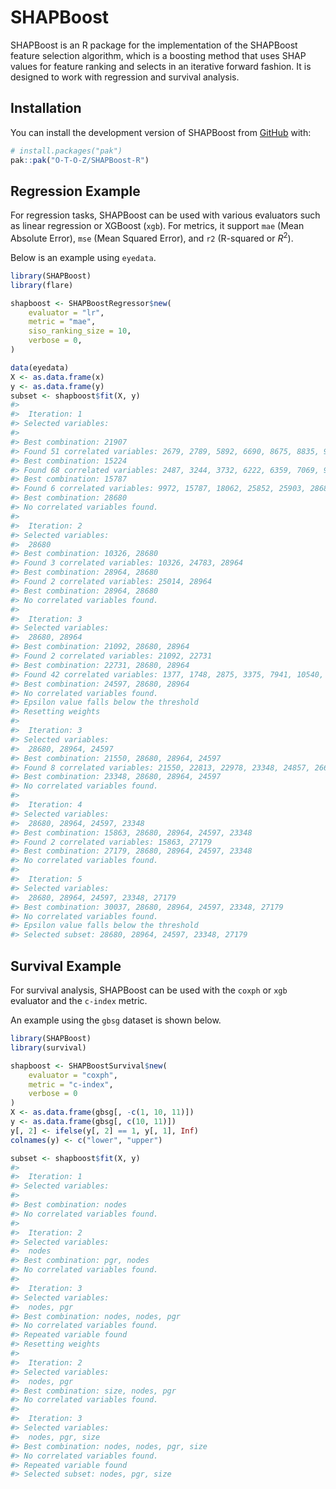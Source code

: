 
<!-- README.md is generated from README.Rmd. Please edit that file -->

# SHAPBoost

<!-- badges: start -->

<!-- badges: end -->

SHAPBoost is an R package for the implementation of the SHAPBoost
feature selection algorithm, which is a boosting method that uses SHAP
values for feature ranking and selects in an iterative forward fashion.
It is designed to work with regression and survival analysis.

## Installation

You can install the development version of SHAPBoost from
[GitHub](https://github.com/O-T-O-Z/SHAPBoost-R) with:

``` r
# install.packages("pak")
pak::pak("O-T-O-Z/SHAPBoost-R")
```

## Regression Example

For regression tasks, SHAPBoost can be used with various evaluators such
as linear regression or XGBoost (`xgb`). For metrics, it support `mae`
(Mean Absolute Error), `mse` (Mean Squared Error), and `r2` (R-squared
or $R^{2}$).

Below is an example using `eyedata`.

``` r
library(SHAPBoost)
library(flare)

shapboost <- SHAPBoostRegressor$new(
    evaluator = "lr",
    metric = "mae",
    siso_ranking_size = 10,
    verbose = 0,
)

data(eyedata)
X <- as.data.frame(x)
y <- as.data.frame(y)
subset <- shapboost$fit(X, y)
#> 
#>  Iteration: 1 
#> Selected variables:
#>   
#> Best combination: 21907 
#> Found 51 correlated variables: 2679, 2789, 5892, 6690, 8675, 8835, 9096, 9187, 9303, 10438, 10693, 11711, 12205, 12997, 13092, 13629, 14631, 15224, 15368, 15636, 15850, 16541, 16801, 16984, 17200, 17599, 17645, 21094, 21564, 21791, 21907, 21978, 22938, 23050, 23110, 23618, 23805, 24087, 24245, 24653, 25141, 25403, 25425, 26738, 26809, 26932, 27244, 28891, 28899, 28983, 30116 
#> Best combination: 15224 
#> Found 68 correlated variables: 2487, 3244, 3732, 6222, 6359, 7069, 9061, 9340, 10144, 10196, 10780, 11024, 11421, 11609, 11719, 11928, 11995, 12081, 12085, 12813, 14903, 15224, 15289, 15752, 15787, 15940, 16014, 16313, 16569, 16964, 16988, 17270, 17436, 17723, 17803, 17816, 17986, 18389, 18405, 19331, 21864, 22029, 22043, 22304, 22423, 22640, 22980, 23041, 23161, 23206, 23288, 24225, 24396, 24565, 24618, 24892, 24901, 25000, 25109, 25367, 26369, 26868, 27354, 28306, 29842, 29984, 30031, 30078 
#> Best combination: 15787 
#> Found 6 correlated variables: 9972, 15787, 18062, 25852, 25903, 28680 
#> Best combination: 28680 
#> No correlated variables found.
#> 
#>  Iteration: 2 
#> Selected variables:
#>  28680 
#> Best combination: 10326, 28680 
#> Found 3 correlated variables: 10326, 24783, 28964 
#> Best combination: 28964, 28680 
#> Found 2 correlated variables: 25014, 28964 
#> Best combination: 28964, 28680 
#> No correlated variables found.
#> 
#>  Iteration: 3 
#> Selected variables:
#>  28680, 28964 
#> Best combination: 21092, 28680, 28964 
#> Found 2 correlated variables: 21092, 22731 
#> Best combination: 22731, 28680, 28964 
#> Found 42 correlated variables: 1377, 1748, 2875, 3375, 7941, 10540, 13858, 13901, 14046, 18283, 21469, 21680, 22277, 22694, 22731, 22869, 22896, 23006, 23404, 23804, 23877, 23942, 24198, 24282, 24353, 24422, 24597, 25055, 25281, 25439, 25443, 26672, 26712, 27408, 28164, 28343, 28738, 29041, 29045, 29566, 29665, 29912 
#> Best combination: 24597, 28680, 28964 
#> No correlated variables found.
#> Epsilon value falls below the threshold
#> Resetting weights
#> 
#>  Iteration: 3 
#> Selected variables:
#>  28680, 28964, 24597 
#> Best combination: 21550, 28680, 28964, 24597 
#> Found 8 correlated variables: 21550, 22813, 22978, 23348, 24857, 26696, 29773, 29896 
#> Best combination: 23348, 28680, 28964, 24597 
#> No correlated variables found.
#> 
#>  Iteration: 4 
#> Selected variables:
#>  28680, 28964, 24597, 23348 
#> Best combination: 15863, 28680, 28964, 24597, 23348 
#> Found 2 correlated variables: 15863, 27179 
#> Best combination: 27179, 28680, 28964, 24597, 23348 
#> No correlated variables found.
#> 
#>  Iteration: 5 
#> Selected variables:
#>  28680, 28964, 24597, 23348, 27179 
#> Best combination: 30037, 28680, 28964, 24597, 23348, 27179 
#> No correlated variables found.
#> Epsilon value falls below the threshold
#> Selected subset: 28680, 28964, 24597, 23348, 27179
```

## Survival Example

For survival analysis, SHAPBoost can be used with the `coxph` or `xgb`
evaluator and the `c-index` metric.

An example using the `gbsg` dataset is shown below.

``` r
library(SHAPBoost)
library(survival)

shapboost <- SHAPBoostSurvival$new(
    evaluator = "coxph",
    metric = "c-index",
    verbose = 0
)
X <- as.data.frame(gbsg[, -c(1, 10, 11)])
y <- as.data.frame(gbsg[, c(10, 11)])
y[, 2] <- ifelse(y[, 2] == 1, y[, 1], Inf)
colnames(y) <- c("lower", "upper")

subset <- shapboost$fit(X, y)
#> 
#>  Iteration: 1 
#> Selected variables:
#>   
#> Best combination: nodes 
#> No correlated variables found.
#> 
#>  Iteration: 2 
#> Selected variables:
#>  nodes 
#> Best combination: pgr, nodes 
#> No correlated variables found.
#> 
#>  Iteration: 3 
#> Selected variables:
#>  nodes, pgr 
#> Best combination: nodes, nodes, pgr 
#> No correlated variables found.
#> Repeated variable found
#> Resetting weights
#> 
#>  Iteration: 2 
#> Selected variables:
#>  nodes, pgr 
#> Best combination: size, nodes, pgr 
#> No correlated variables found.
#> 
#>  Iteration: 3 
#> Selected variables:
#>  nodes, pgr, size 
#> Best combination: nodes, nodes, pgr, size 
#> No correlated variables found.
#> Repeated variable found
#> Selected subset: nodes, pgr, size
```
